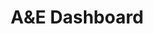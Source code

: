 ---
layout: dashboard
title: "A&E Dashboard"
dashboard_url: "https://public.tableau.com/views/HCAHPSPatientSurveySatisfactionScores/HCAHPSSurveyDashboard?:showVizHome=no&embed=true"
permalink: /emergencyroom/
---